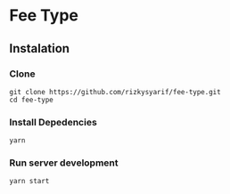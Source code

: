 # Fee Type

## Instalation

### Clone
```
git clone https://github.com/rizkysyarif/fee-type.git
cd fee-type
```

### Install Depedencies
```
yarn
```

### Run server development
```
yarn start
```

